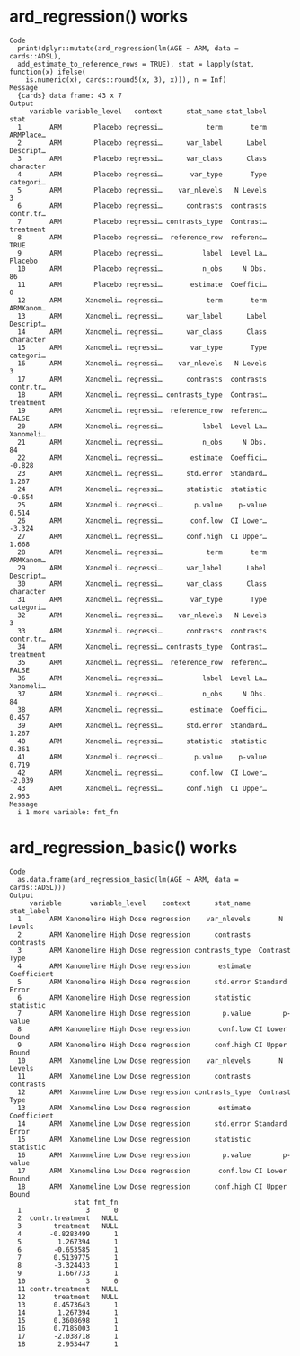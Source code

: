 # ard_regression() works

    Code
      print(dplyr::mutate(ard_regression(lm(AGE ~ ARM, data = cards::ADSL),
      add_estimate_to_reference_rows = TRUE), stat = lapply(stat, function(x) ifelse(
        is.numeric(x), cards::round5(x, 3), x))), n = Inf)
    Message
      {cards} data frame: 43 x 7
    Output
         variable variable_level   context      stat_name stat_label      stat
      1       ARM        Placebo regressi…           term       term ARMPlace…
      2       ARM        Placebo regressi…      var_label      Label Descript…
      3       ARM        Placebo regressi…      var_class      Class character
      4       ARM        Placebo regressi…       var_type       Type categori…
      5       ARM        Placebo regressi…    var_nlevels   N Levels         3
      6       ARM        Placebo regressi…      contrasts  contrasts contr.tr…
      7       ARM        Placebo regressi… contrasts_type  Contrast… treatment
      8       ARM        Placebo regressi…  reference_row  referenc…      TRUE
      9       ARM        Placebo regressi…          label  Level La…   Placebo
      10      ARM        Placebo regressi…          n_obs     N Obs.        86
      11      ARM        Placebo regressi…       estimate  Coeffici…         0
      12      ARM      Xanomeli… regressi…           term       term ARMXanom…
      13      ARM      Xanomeli… regressi…      var_label      Label Descript…
      14      ARM      Xanomeli… regressi…      var_class      Class character
      15      ARM      Xanomeli… regressi…       var_type       Type categori…
      16      ARM      Xanomeli… regressi…    var_nlevels   N Levels         3
      17      ARM      Xanomeli… regressi…      contrasts  contrasts contr.tr…
      18      ARM      Xanomeli… regressi… contrasts_type  Contrast… treatment
      19      ARM      Xanomeli… regressi…  reference_row  referenc…     FALSE
      20      ARM      Xanomeli… regressi…          label  Level La… Xanomeli…
      21      ARM      Xanomeli… regressi…          n_obs     N Obs.        84
      22      ARM      Xanomeli… regressi…       estimate  Coeffici…    -0.828
      23      ARM      Xanomeli… regressi…      std.error  Standard…     1.267
      24      ARM      Xanomeli… regressi…      statistic  statistic    -0.654
      25      ARM      Xanomeli… regressi…        p.value    p-value     0.514
      26      ARM      Xanomeli… regressi…       conf.low  CI Lower…    -3.324
      27      ARM      Xanomeli… regressi…      conf.high  CI Upper…     1.668
      28      ARM      Xanomeli… regressi…           term       term ARMXanom…
      29      ARM      Xanomeli… regressi…      var_label      Label Descript…
      30      ARM      Xanomeli… regressi…      var_class      Class character
      31      ARM      Xanomeli… regressi…       var_type       Type categori…
      32      ARM      Xanomeli… regressi…    var_nlevels   N Levels         3
      33      ARM      Xanomeli… regressi…      contrasts  contrasts contr.tr…
      34      ARM      Xanomeli… regressi… contrasts_type  Contrast… treatment
      35      ARM      Xanomeli… regressi…  reference_row  referenc…     FALSE
      36      ARM      Xanomeli… regressi…          label  Level La… Xanomeli…
      37      ARM      Xanomeli… regressi…          n_obs     N Obs.        84
      38      ARM      Xanomeli… regressi…       estimate  Coeffici…     0.457
      39      ARM      Xanomeli… regressi…      std.error  Standard…     1.267
      40      ARM      Xanomeli… regressi…      statistic  statistic     0.361
      41      ARM      Xanomeli… regressi…        p.value    p-value     0.719
      42      ARM      Xanomeli… regressi…       conf.low  CI Lower…    -2.039
      43      ARM      Xanomeli… regressi…      conf.high  CI Upper…     2.953
    Message
      i 1 more variable: fmt_fn

# ard_regression_basic() works

    Code
      as.data.frame(ard_regression_basic(lm(AGE ~ ARM, data = cards::ADSL)))
    Output
         variable       variable_level    context      stat_name     stat_label
      1       ARM Xanomeline High Dose regression    var_nlevels       N Levels
      2       ARM Xanomeline High Dose regression      contrasts      contrasts
      3       ARM Xanomeline High Dose regression contrasts_type  Contrast Type
      4       ARM Xanomeline High Dose regression       estimate    Coefficient
      5       ARM Xanomeline High Dose regression      std.error Standard Error
      6       ARM Xanomeline High Dose regression      statistic      statistic
      7       ARM Xanomeline High Dose regression        p.value        p-value
      8       ARM Xanomeline High Dose regression       conf.low CI Lower Bound
      9       ARM Xanomeline High Dose regression      conf.high CI Upper Bound
      10      ARM  Xanomeline Low Dose regression    var_nlevels       N Levels
      11      ARM  Xanomeline Low Dose regression      contrasts      contrasts
      12      ARM  Xanomeline Low Dose regression contrasts_type  Contrast Type
      13      ARM  Xanomeline Low Dose regression       estimate    Coefficient
      14      ARM  Xanomeline Low Dose regression      std.error Standard Error
      15      ARM  Xanomeline Low Dose regression      statistic      statistic
      16      ARM  Xanomeline Low Dose regression        p.value        p-value
      17      ARM  Xanomeline Low Dose regression       conf.low CI Lower Bound
      18      ARM  Xanomeline Low Dose regression      conf.high CI Upper Bound
                    stat fmt_fn
      1                3      0
      2  contr.treatment   NULL
      3        treatment   NULL
      4       -0.8283499      1
      5         1.267394      1
      6        -0.653585      1
      7        0.5139775      1
      8        -3.324433      1
      9         1.667733      1
      10               3      0
      11 contr.treatment   NULL
      12       treatment   NULL
      13       0.4573643      1
      14        1.267394      1
      15       0.3608698      1
      16       0.7185003      1
      17       -2.038718      1
      18        2.953447      1

